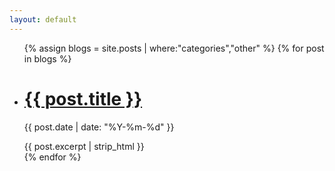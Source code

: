 ```yaml
---
layout: default
---
```


<div class="article-list">
  <ul>
    {% assign blogs = site.posts | where:"categories","other" %}
    {% for post in blogs %}
      <li>
        <h1><a href="{{ post.url }}">{{ post.title }}</a></h1>
        <p class="author">
          <span class="date">{{ post.date | date: "%Y-%m-%d" }}</span>
        </p>
        <div class="excerpt">
          {{ post.excerpt | strip_html }}
        </div>
      </li>
    {% endfor %}
  </ul>
</div>